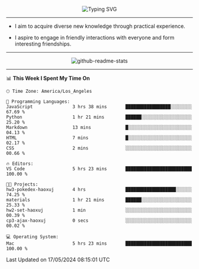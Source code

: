 <p align="center">
  <img src="https://readme-typing-svg.demolab.com?font=Fira+Code&weight=500&size=32&duration=2500&pause=1600&center=true&vCenter=true&random=false&width=1024&height=64&lines=Hi+there+%F0%9F%91%8B;I'm+delighted+you+could+make+it+here+%F0%9F%8E%89;I'm+Harry%2C+a+college+student+still+finding+my+way" alt="Typing SVG" />
</p>


---


- I aim to acquire diverse new knowledge through practical experience.

- I aspire to engage in friendly interactions with everyone and form interesting friendships.


---


<p align="center">
  <img src="https://github-readme-stats.vercel.app/api?username=Harry-Jing&show_icons=true" alt="github-readme-stats"/>
</p>


---

<!--START_SECTION:waka-->
📊 **This Week I Spent My Time On** 

```text
🕑︎ Time Zone: America/Los_Angeles

💬 Programming Languages: 
JavaScript               3 hrs 38 mins       █████████████████░░░░░░░░   67.69 % 
Python                   1 hr 21 mins        ██████░░░░░░░░░░░░░░░░░░░   25.20 % 
Markdown                 13 mins             █░░░░░░░░░░░░░░░░░░░░░░░░   04.13 % 
HTML                     7 mins              █░░░░░░░░░░░░░░░░░░░░░░░░   02.17 % 
CSS                      2 mins              ░░░░░░░░░░░░░░░░░░░░░░░░░   00.66 % 

🔥 Editors: 
VS Code                  5 hrs 23 mins       █████████████████████████   100.00 % 

🐱‍💻 Projects: 
hw3-pokedex-haoxuj       4 hrs               ███████████████████░░░░░░   74.25 % 
materials                1 hr 21 mins        ██████░░░░░░░░░░░░░░░░░░░   25.33 % 
hw2-set-haoxuj           1 min               ░░░░░░░░░░░░░░░░░░░░░░░░░   00.39 % 
cp3-ajax-haoxuj          0 secs              ░░░░░░░░░░░░░░░░░░░░░░░░░   00.02 % 

💻 Operating System: 
Mac                      5 hrs 23 mins       █████████████████████████   100.00 % 
```


 Last Updated on 17/05/2024 08:15:01 UTC
<!--END_SECTION:waka-->
